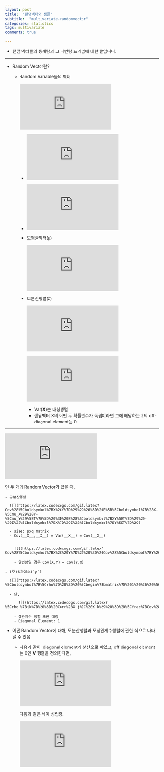 ```yaml
---
layout: post
title:  "랜덤벡터와 샘플"
subtitle:  "multivariate-randomvector"
categories: statistics
tags: multivariate
comments: true

---
```


- 랜덤 벡터들의 통계량과 그 다변량 표기법에 대한 글입니다.  

---  

- Random Vector란?  
  - Random Variable들의 벡터  
  
    ![](https://latex.codecogs.com/gif.latex?%5Cmathbf%7BX%7D%20%3D%20%5BX_1%2CX_2%2C...%2CX_p%5D%5ET)  
    
    - ![](https://latex.codecogs.com/gif.latex?%5Cboldsymbol%7BX%7D%20%5C%3B%20is%20%5C%3Ba%20%5C%3Brandom%20%5C%3B%20vector)  
    - ![](https://latex.codecogs.com/gif.latex?X_j%2C%201%5Cleq%20j%20%5Cleq%20p%20%5C%3B%20is%20%5C%3B%20a%5C%3B%20random%20%5C%3B%20variable)  
    
    - 모평균벡터(`μ`)  

      ![](https://latex.codecogs.com/gif.latex?E%28%5Cboldsymbol%7BX%7D%29%20%3D%20%5Cbegin%7Bbmatrix%7D%20E%28X_1%29%5C%5C%20E%28X_2%29%5C%5C%20%5Cvdots%20%5C%5C%20E%28X_p%29%20%5Cend%7Bbmatrix%7D%20%3D%20%5Cboldsymbol%7B%5Cmu%7D%20%3D%20%5Cbegin%7Bbmatrix%7D%20%5Cmu_1%5C%5C%20%5Cmu_2%5C%5C%20%5Cvdots%20%5C%5C%20%5Cmu_p%20%5Cend%7Bbmatrix%7D)  

    - 모분산행렬(`Σ`)  

      ![](https://latex.codecogs.com/gif.latex?Var%28%5Cboldsymbol%7BX%7D%29%20%3D%20E%5B%28%5Cboldsymbol%7BX-%5Cmu%7D%29%28%5Cboldsymbol%7BX-%5Cmu%7D%29%5ET%5D)  

      ![](https://latex.codecogs.com/gif.latex?%3D%20%5Cbegin%7Bbmatrix%7D%20%5Csigma_%7B11%7D%20%26%20%5Csigma_%7B12%7D%20%26%20...%20%26%20%5Csigma_%7B1p%7D%5C%5C%20%5Csigma_%7B21%7D%20%26%20%5Csigma_%7B22%7D%20%26%20...%20%26%20%5Csigma_%7B2p%7D%5C%5C%20%5Cvdots%20%26%20%5Cvdots%20%26%20%26%5Cvdots%20%5C%5C%20%5Csigma_%7Bp1%7D%20%26%20%5Csigma_%7Bp2%7D%20%26%20...%5C%20%26%20%5Csigma_%7Bpp%7D%20%5Cend%7Bbmatrix%7D%20%3D%20%5Cboldsymbol%7B%5CSigma%20%7D)  
      
      - Var(__X__)는 대칭행렬  
      - 랜덤벡터 X의 어떤 두 확률변수가 독립이라면 그에 해당하는 Σ의 off-diagonal element는 0  
  
---  

![](https://latex.codecogs.com/gif.latex?%5Cboldsymbol%7BX%7D%20%5Cin%20R%5Ep%20%5C%3B%20and%20%5C%3B%20%5Cboldsymbol%7BY%7D%20%5Cin%20R%5Eq)  

인 두 개의 Random Vector가 있을 때,  
    
    - 공분산행렬  
      
      ![](https://latex.codecogs.com/gif.latex?Cov%28%5Cboldsymbol%7BX%2CY%7D%29%29%20%3D%20E%5B%5Cboldsymbol%7B%28X-%5Cmu_X%29%28Y-%5Cmu_Y%29%5ET%7D%5D%20%3D%20E%28%5Cboldsymbol%7BXY%5ET%7D%29%20-%20E%28%5Cboldsymbol%7BX%7D%29E%28%5Cboldsymbol%7BY%5ET%7D%29)  
      
      - size: pxq matrix  
      - Cov(__X__,__X__) = Var(__X__) = Cov(__X__)  
      
      
        ![](https://latex.codecogs.com/gif.latex?Cov%28%5Cboldsymbol%7BX%2C%20Y%7D%29%20%3D%20Cov%28%5Cboldsymbol%7BY%2C%20X%7D%29%5ET)  
        
        - 일변량일 경우 Cov(X,Y) = Cov(Y,X)  
      
    - (모)상관계수(`ρ`)  
    
      ![](https://latex.codecogs.com/gif.latex?%5Cboldsymbol%7B%5Crho%7D%20%3D%20%5Cbegin%7Bbmatrix%7D%201%20%26%20%5Crho_%7B12%7D%20%26%20...%20%26%20%5Crho_%7B1p%7D%20%5C%5C%20%5Crho_%7B21%7D%20%26%201%20%26%20...%20%26%20%5Crho_%7B2p%7D%20%5C%5C%20%5Cvdots%20%26%20%5Cvdots%20%26%20%5Cddots%20%26%20%5Cvdots%20%5C%5C%20%5Crho_%7Bp1%7D%20%26%20%5Crho_%7Bp2%7D%20%26%20...%20%26%201%20%5Cend%7Bbmatrix%7D)  

      - 단,   
        
          ![](https://latex.codecogs.com/gif.latex?%5Crho_%7Bjk%7D%20%3D%20Corr%28X_j%2C%20X_k%29%20%3D%20%5Cfrac%7BCov%28X_j%2C%20X_k%29%7D%7B%5Csqrt%7BVar%28X_j%29%7D%7B%5Csqrt%7BVar%28X_k%29%7D%7D%7D%20%3D%20%5Cfrac%7B%5Csigma_%7Bjk%7D%7D%7B%5Csqrt%7B%5Csigma_%7Bjj%7D%7D%5Csqrt%7B%5Csigma_%7Bkk%7D%7D%7D)  
          
        - 상관계수 행렬 또한 대칭  
        - Diagonal Element: 1  
        
  - 어떤 Random Vector에 대해, 모분산행렬과 모상관계수행렬에 관한 식으로 나타낼 수 있음  
    
    - 다음과 같이, diagonal element가 분산으로 차있고, off diagonal element는 0인 __V__ 행렬을 정의한다면,  
    
      ![](https://latex.codecogs.com/gif.latex?%5Cboldsymbol%7BV%7D%3D%5Cbegin%7Bbmatrix%7D%20%5Csigma_%7B11%7D%20%26%200%20%26%20...%20%26%200%5C%5C%200%20%26%20%5Csigma_%7B22%7D%20%26%20...%20%26%20%5Cvdots%20%5C%5C%20%5Cvdots%20%26%20%5Cvdots%20%26%20%5Cddots%20%26%20%5Cvdots%5C%5C%200%20%26%200%20%26%20...%20%26%20%5Csigma_%7Bpp%7D%20%5Cend%7Bbmatrix%7D)  
      
      다음과 같은 식이 성립함.  
      
      ![](https://latex.codecogs.com/gif.latex?%5Cboldsymbol%7BV%7D%5E%7B%5Cfrac%7B1%7D%7B2%7D%7D%5Cboldsymbol%7B%5Crho%7D%5Cboldsymbol%7BV%7D%5E%7B%5Cfrac%7B1%7D%7B2%7D%7D%3D%5Cboldsymbol%7B%5CSigma%7D%2C%20%5Cboldsymbol%7B%5Crho%7D%3D%5Cboldsymbol%7BV%7D%5E%7B-%5Cfrac%7B1%7D%7B2%7D%7D%5Cboldsymbol%7B%5CSigma%7D%5Cboldsymbol%7BV%7D%5E%7B-%5Cfrac%7B1%7D%7B2%7D%7D)  
      
      
    
   
